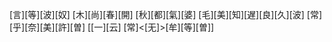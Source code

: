 [言][等][波][奴] [木][尚][春][開] [秋][都][氣][婆] [毛][美][知][遅][良][久][波] [常][乎][奈][美][許][曽] [[一][云] [常]<[无]>[牟][等][曽]]
